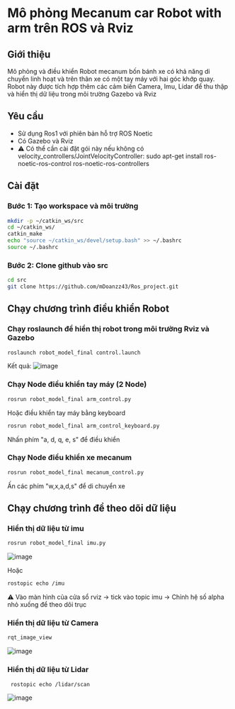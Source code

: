 # Mô phỏng Mecanum car Robot with arm trên ROS và Rviz

## Giới thiệu 
Mô phỏng và điều khiển Robot mecanum bốn bánh xe có khả năng di chuyển linh hoạt và trên thân xe có một tay máy với hai góc khớp quay. Robot này được tích hợp thêm các cảm biến Camera, Imu, Lidar để thu thập và hiển thị dữ liệu trong môi trường Gazebo và Rviz

## Yêu cầu
- Sử dụng Ros1 với phiên bản hỗ trợ ROS Noetic
- Có Gazebo và Rviz
- ⚠️ Có thể cần cài đặt gói này nếu không có velocity_controllers/JointVelocityController: sudo apt-get install ros-noetic-ros-control ros-noetic-ros-controllers

## Cài đặt

### Bước 1: Tạo workspace và môi trường
```bash
mkdir -p ~/catkin_ws/src
cd ~/catkin_ws/
catkin_make
echo "source ~/catkin_ws/devel/setup.bash" >> ~/.bashrc
source ~/.bashrc
```

### Bước 2: Clone github vào src
```bash
cd src
git clone https://github.com/mDoanzz43/Ros_project.git
```

## Chạy chương trình điều khiển Robot
### Chạy roslaunch để hiển thị robot trong môi trường Rviz và Gazebo
``` bash
roslaunch robot_model_final control.launch
```
Kết quả:
![image](https://github.com/user-attachments/assets/0c6bf812-9f3e-440c-89ad-48933ffb2ba2)


### Chạy Node điều khiển tay máy (2 Node)
``` bash
rosrun robot_model_final arm_control.py
```

Hoặc điều khiển tay máy bằng keyboard

``` bash
rosrun robot_model_final arm_control_keyboard.py
```
Nhấn phím "a, d, q, e, s" để điều khiển
### Chạy Node điều khiển xe mecanum

``` bash
rosrun robot_model_final mecanum_control.py
```
Ấn các phím "w,x,a,d,s" để di chuyển xe


## Chạy chương trình để theo dõi dữ liệu
### Hiển thị dữ liệu từ imu
``` bash
rosrun robot_model_final imu.py
```
![image](https://github.com/user-attachments/assets/bca98df8-0593-4e78-bca6-b666758eb8de)

Hoặc

``` bash
rostopic echo /imu
```
⚠️ Vào màn hình của cửa sổ rviz -> tick vào topic imu -> Chỉnh hệ số alpha nhỏ xuống để theo dõi trục

### Hiển thị dữ liệu từ Camera
``` bash
rqt_image_view
```
![image](https://github.com/user-attachments/assets/e36abf3f-c1b7-44c3-85ef-0a03050267fc)


### Hiển thị dữ liệu từ Lidar
``` bash
 rostopic echo /lidar/scan
```
![image](https://github.com/user-attachments/assets/295a4a25-c703-47c9-84b7-20bd0258860d)

